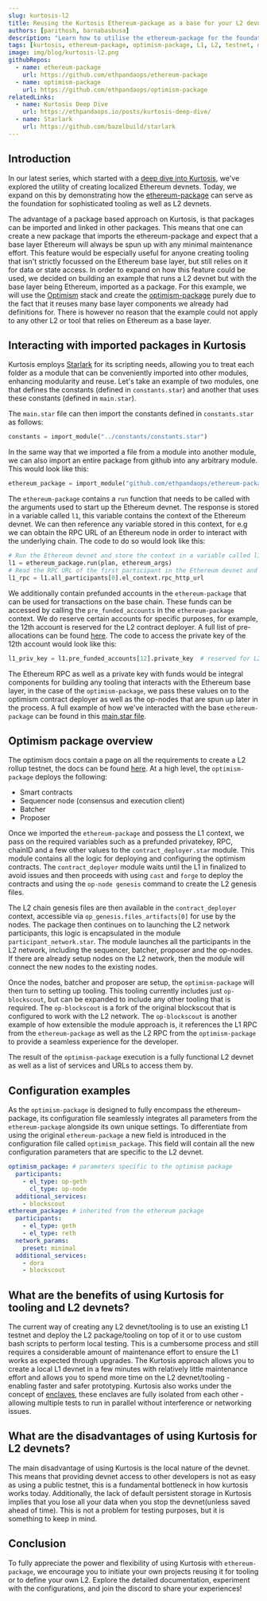 ```yaml
---
slug: kurtosis-l2
title: Reusing the Kurtosis Ethereum-package as a base for your L2 devnet
authors: [parithosh, barnabasbusa]
description: "Learn how to utilise the ethereum-package for the foundation of sophisticated tooling and L2 devnets."
tags: [kurtosis, ethereum-package, optimism-package, L1, L2, testnet, devnet]
image: img/blog/kurtosis-l2.png
githubRepos:
  - name: ethereum-package
    url: https://github.com/ethpandaops/ethereum-package
  - name: optimism-package
    url: https://github.com/ethpandaops/optimism-package
relatedLinks:
  - name: Kurtosis Deep Dive
    url: https://ethpandaops.io/posts/kurtosis-deep-dive/
  - name: Starlark
    url: https://github.com/bazelbuild/starlark
---
```


## Introduction
In our latest series, which started with a [deep dive into Kurtosis](https://ethpandaops.io/posts/kurtosis-deep-dive/), we've explored the utility of creating localized Ethereum devnets. Today, we expand on this by demonstrating how the [ethereum-package](https://github.com/ethpandaops/ethereum-package) can serve as the foundation for sophisticated tooling as well as L2 devnets.
 
The advantage of a package based approach on Kurtosis, is that packages can be imported and linked in other packages. This means that one can create a new package that imports the ethereum-package and expect that a base layer Ethereum will always be spun up with any minimal maintenance effort. This feature would be especially useful for anyone creating tooling that isn't strictly focussed on the Ethereum base layer, but still relies on it for data or state access. In order to expand on how this feature could be used, we decided on building an example that runs a L2 devnet but with the base layer being Ethereum, imported as a package. For this example, we will use the [Optimism](https://optimism.io) stack and create the [optimism-package](https://github.com/ethpandaops/optimism-package) purely due to the fact that it reuses many base layer components we already had definitions for. There is however no reason that the example could not apply to any other L2 or tool that relies on Ethereum as a base layer.

## Interacting with imported packages in Kurtosis
Kurtosis employs [Starlark](https://github.com/bazelbuild/starlark) for its scripting needs, allowing you to treat each folder as a module that can be conveniently imported into other modules, enhancing modularity and reuse. Let's take an example of two modules, one that defines the constants (defined in `constants.star`) and another that uses these constants (defined in `main.star`).

The `main.star` file can then import the constants defined in `constants.star` as follows:
```python
constants = import_module("../constants/constants.star")
```

In the same way that we imported a file from a module into another module, we can also import an entire package from github into any arbitrary module. This would look like this:
```python
ethereum_package = import_module("github.com/ethpandaops/ethereum-package/main.star")
```

The `ethereum-package` contains a `run` function that needs to be called with the arguments used to start up the Ethereum devnet. The response is stored in a variable called `l1`, this variable contains the context of the Ethereum devnet. We can then reference any variable stored in this context, for e.g we can obtain the RPC URL of an Ethereum node in order to interact with the underlying chain. The code to do so would look like this: 
```python
# Run the Ethereum devnet and store the context in a variable called l1
l1 = ethereum_package.run(plan, ethereum_args)
# Read the RPC URL of the first participant in the Ethereum devnet and store it in a variable called l1_rpc
l1_rpc = l1.all_participants[0].el_context.rpc_http_url
```

We additionally contain prefunded accounts in the `ethereum-package` that can be used for transactions on the base chain. These funds can be accessed by calling the `pre_funded_accounts` in the `ethereum-package` context. We do reserve certain accounts for specific purposes, for example, the 12th account is reserved for the L2 contract deployer. A full list of pre-allocations can be found [here](https://github.com/ethpandaops/ethereum-package?tab=readme-ov-file#pre-funded-accounts-at-genesis). The code to access the private key of the 12th account would look like this:
```python
l1_priv_key = l1.pre_funded_accounts[12].private_key  # reserved for L2 contract deployer
```
The Ethereum RPC as well as a private key with funds would be integral components for building any tooling that interacts with the Ethereum base layer, in the case of the `optimism-package`, we pass these values on to the optimism contract deployer as well as the op-nodes that are spun up later in the process. A full example of how we've interacted with the base `ethereum-package` can be found in this [main.star file](https://github.com/ethpandaops/optimism-package/blob/main/main.star). 

## Optimism package overview
The optimism docs contain a page on all the requirements to create a L2 rollup testnet, the docs can be found [here](https://docs.optimism.io/builders/chain-operators/tutorials/create-l2-rollup). At a high level, the `optimism-package` deploys the following:
- Smart contracts
- Sequencer node (consensus and execution client)
- Batcher
- Proposer

Once we imported the `ethereum-package` and possess the L1 context, we pass on the required variables such as a prefunded privatekey, RPC, chainID and a few other values to the `contract_deployer.star` module. This module contains all the logic for deploying and configuring the optimism contracts. The `contract_deployer` module waits until the L1 in finalized to avoid issues and then proceeds with using `cast` and `forge` to deploy the contracts and using the `op-node genesis` command to create the L2 genesis files. 

The L2 chain genesis files are then available in the `contract_deployer` context, accessible via `op_genesis.files_artifacts[0]` for use by the nodes. The package then continues on to launching the L2 network participants, this logic is encapsulated in the module `participant_network.star`.  The module launches all the participants in the L2 network, including the sequencer, batcher, proposer and the op-nodes. If there are already setup nodes on the L2 network, then the module will connect the new nodes to the existing nodes.  

Once the nodes, batcher and proposer are setup, the `optimism-package` will then turn to setting up tooling. This tooling currently includes just `op-blockscout`, but can be expanded to include any other tooling that is required. The `op-blockscout` is a fork of the original blockscout that is configured to work with the L2 network. The `op-blockscout` is another example of how extensible the module approach is, it references the L1 RPC from the `ethereum-package` as well as the L2 RPC from the `optimism-package` to provide a seamless experience for the developer. 

The result of the `optimism-package` execution is a fully functional L2 devnet as well as a list of services and URLs to access them by.

## Configuration examples
As the `optimism-package` is designed to fully encompass the ethereum-package, its configuration file seamlessly integrates all parameters from the `ethereum-package` alongside its own unique settings. To differentiate from using the original `ethereum-package` a new field is introduced in the configuration file called `optimism_package`. This field will contain all the new configuration parameters that are specific to the L2 devnet.

```yaml
optimism_package: # parameters specific to the optimism package
  participants:
    - el_type: op-geth
      cl_type: op-node
  additional_services:
    - blockscout
ethereum_package: # inherited from the ethereum package
  participants:
    - el_type: geth
    - el_type: reth
  network_params:
    preset: minimal
  additional_services:
    - dora
    - blockscout
```

## What are the benefits of using Kurtosis for tooling and L2 devnets?
The current way of creating any L2 devnet/tooling is to use an existing L1 testnet and deploy the L2 package/tooling on top of it or to use custom bash scripts to perform local testing. This is a cumbersome process and still requires a considerable amount of maintenance effort to ensure the L1 works as expected through upgrades. The Kurtosis approach allows you to create a local L1 devnet in a few minutes with relatively little maintenance effort and allows you to spend more time on the L2 devnet/tooling - enabling faster and safer prototyping. Kurtosis also works under the concept of [enclaves](https://docs.kurtosis.com/advanced-concepts/enclaves/), these enclaves are fully isolated from each other - allowing multiple tests to run in parallel without interference or networking issues.

## What are the disadvantages of using Kurtosis for L2 devnets?
The main disadvantage of using Kurtosis is the local nature of the devnet. This means that providing devnet access to other developers is not as easy as using a public testnet, this is a fundamental bottleneck in how kurtosis works today. Additionally, the lack of default persistent storage in Kurtosis implies that you lose all your data when you stop the devnet(unless saved ahead of time). This is not a problem for testing purposes, but it is something to keep in mind.

## Conclusion
To fully appreciate the power and flexibility of using Kurtosis with `ethereum-package`, we encourage you to initiate your own projects reusing it for tooling or to define your own L2. Explore the detailed documentation, experiment with the configurations, and join the discord to share your experiences!
